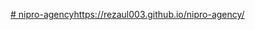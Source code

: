[# nipro-agency](https://rezaul003.github.io/nipro-agency/)https://rezaul003.github.io/nipro-agency/
